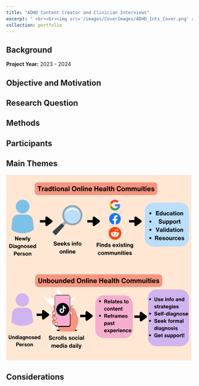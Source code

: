 ```yaml
---
title: "ADHD Content Creator and Clinician Interviews"
excerpt: " <br><br><img src='/images/CoverImages/ADHD_Ints_Cover.png' alt = 'Exploratory Research, ADHD Content Creator and Clinician Interviews, Expert opinions on social media and ADHD stigma. Community-Based, Interviews, Qualitative'>"
collection: portfolio
---
```


## Background

**Project Year:** 2023 - 2024

## Objective and Motivation


## Research Question

## Methods

## Participants

## Main Themes


<img src='/images/ohcs.png'  alt = 'Model of online health communities. Traditional OHCs: A newly diagnosed person seeks information online. They find existing communities via Google, Facebook, and Reddit. They get education, support, validation, and resources. Unbounded online health communities: An undignosed person scrolls daily on TikTok. They start seeing content about ADHD, relating to content and reframing their past experiences. They then can use the info/strategies, self-diagnose, seek formal diagnoses, and get support.'>



## Considerations


